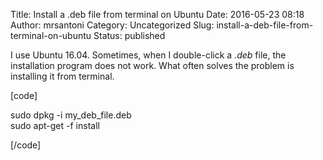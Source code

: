 Title: Install a .deb file from terminal on Ubuntu
Date: 2016-05-23 08:18
Author: mrsantoni
Category: Uncategorized
Slug: install-a-deb-file-from-terminal-on-ubuntu
Status: published

I use Ubuntu 16.04. Sometimes, when I double-click a *.deb* file, the
installation program does not work. What often solves the problem is
installing it from terminal.

\[code\]

sudo dpkg -i my\_deb\_file.deb  
sudo apt-get -f install

\[/code\]
